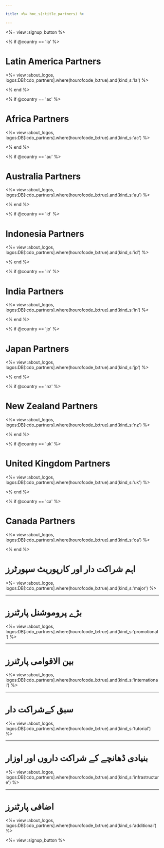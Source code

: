 ```yaml
---

title: <%= hoc_s(:title_partners) %>

---
```


<%= view :signup_button %>

<% if @country == 'la' %>

# Latin America Partners

<%= view :about_logos, logos:DB[:cdo_partners].where(hourofcode_b:true).and(kind_s:'la') %>

<% end %>

<% if @country == 'ac' %>

# Africa Partners

<%= view :about_logos, logos:DB[:cdo_partners].where(hourofcode_b:true).and(kind_s:'ac') %>

<% end %>

<% if @country == 'au' %>

# Australia Partners

<%= view :about_logos, logos:DB[:cdo_partners].where(hourofcode_b:true).and(kind_s:'au') %>

<% end %>

<% if @country == 'id' %>

# Indonesia Partners

<%= view :about_logos, logos:DB[:cdo_partners].where(hourofcode_b:true).and(kind_s:'id') %>

<% end %>

<% if @country == 'in' %>

# India Partners

<%= view :about_logos, logos:DB[:cdo_partners].where(hourofcode_b:true).and(kind_s:'in') %>

<% end %>

<% if @country == 'jp' %>

# Japan Partners

<%= view :about_logos, logos:DB[:cdo_partners].where(hourofcode_b:true).and(kind_s:'jp') %>

<% end %>

<% if @country == 'nz' %>

# New Zealand Partners

<%= view :about_logos, logos:DB[:cdo_partners].where(hourofcode_b:true).and(kind_s:'nz') %>

<% end %>

<% if @country == 'uk' %>

# United Kingdom Partners

<%= view :about_logos, logos:DB[:cdo_partners].where(hourofcode_b:true).and(kind_s:'uk') %>

<% end %>

<% if @country == 'ca' %>

# Canada Partners

<%= view :about_logos, logos:DB[:cdo_partners].where(hourofcode_b:true).and(kind_s:'ca') %>

<% end %>

# اہم شراکت دار اور کارپوریٹ سپورٹرز

<%= view :about_logos, logos:DB[:cdo_partners].where(hourofcode_b:true).and(kind_s:'major') %>

---

# بڑے پروموشنل پارٹنرز

<%= view :about_logos, logos:DB[:cdo_partners].where(hourofcode_b:true).and(kind_s:'promotional') %>

---

# بین الاقوامی پارٹنرز

<%= view :about_logos, logos:DB[:cdo_partners].where(hourofcode_b:true).and(kind_s:'international') %>

---

# سبق کےشراکت دار

<%= view :about_logos, logos:DB[:cdo_partners].where(hourofcode_b:true).and(kind_s:'tutorial') %>

---

# بنیادی ڈھانچے کے شراکت داروں اور اوزار

<%= view :about_logos, logos:DB[:cdo_partners].where(hourofcode_b:true).and(kind_s:'infrastructure') %>

---

# اضافی پارٹنرز

<%= view :about_logos, logos:DB[:cdo_partners].where(hourofcode_b:true).and(kind_s:'additional') %>

<%= view :signup_button %>